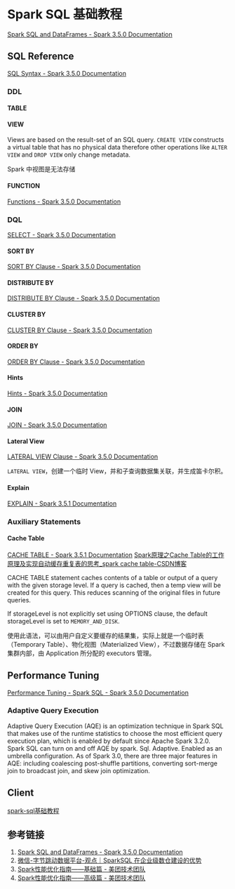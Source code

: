 # Spark SQL 基础教程


[Spark SQL and DataFrames - Spark 3.5.0 Documentation](https://spark.apache.org/docs/latest/sql-programming-guide.html)

## SQL Reference

[SQL Syntax - Spark 3.5.0 Documentation](https://spark.apache.org/docs/latest/sql-ref-syntax.html)


### DDL
#### TABLE

#### VIEW


Views are based on the result-set of an SQL query. `CREATE VIEW` constructs a virtual table that has no physical data therefore other operations like `ALTER VIEW` and `DROP VIEW` only change metadata.

Spark 中视图是无法存储

#### FUNCTION

[Functions - Spark 3.5.0 Documentation](https://spark.apache.org/docs/latest/sql-ref-functions.html)

### DQL

[SELECT - Spark 3.5.0 Documentation](https://spark.apache.org/docs/latest/sql-ref-syntax-qry-select.html)

#### SORT BY

[SORT BY Clause - Spark 3.5.0 Documentation](https://spark.apache.org/docs/latest/sql-ref-syntax-qry-select-sortby.html)

#### DISTRIBUTE BY

[DISTRIBUTE BY Clause - Spark 3.5.0 Documentation](https://spark.apache.org/docs/latest/sql-ref-syntax-qry-select-distribute-by.html)

#### CLUSTER BY

[CLUSTER BY Clause - Spark 3.5.0 Documentation](https://spark.apache.org/docs/latest/sql-ref-syntax-qry-select-clusterby.html)

#### ORDER BY

[ORDER BY Clause - Spark 3.5.0 Documentation](https://spark.apache.org/docs/latest/sql-ref-syntax-qry-select-orderby.html)

#### Hints

[Hints - Spark 3.5.0 Documentation](https://spark.apache.org/docs/latest/sql-ref-syntax-qry-select-hints.html)
#### JOIN

[JOIN - Spark 3.5.0 Documentation](https://spark.apache.org/docs/latest/sql-ref-syntax-qry-select-join.html)

#### Lateral View

[LATERAL VIEW Clause - Spark 3.5.0 Documentation](https://spark.apache.org/docs/latest/sql-ref-syntax-qry-select-lateral-view.html)

`LATERAL VIEW`，创建一个临时 View，并和子查询数据集关联，并生成笛卡尔积。

#### Explain

[EXPLAIN - Spark 3.5.1 Documentation](https://spark.apache.org/docs/latest/sql-ref-syntax-qry-explain.html)

### Auxiliary Statements

#### Cache Table

[CACHE TABLE - Spark 3.5.1 Documentation](https://spark.apache.org/docs/latest/sql-ref-syntax-aux-cache-cache-table.html)
[Spark原理之Cache Table的工作原理及实现自动缓存重复表的思考\_spark cache table-CSDN博客](https://blog.csdn.net/u014445499/article/details/138003052)

CACHE TABLE statement caches contents of a table or output of a query with the given storage level. If a query is cached, then a temp view will be created for this query. This reduces scanning of the original files in future queries.

If storageLevel is not explicitly set using OPTIONS clause, the default storageLevel is set to `MEMORY_AND_DISK`.

使用此语法，可以由用户自定义要缓存的结果集，实际上就是一个临时表（Temporary Table）、物化视图（Materialized View），不过数据存储在 Spark 集群内部，由 Application 所分配的 executors 管理。


## Performance Tuning

[Performance Tuning - Spark SQL - Spark 3.5.0 Documentation](https://spark.apache.org/docs/latest/sql-performance-tuning.html)


### Adaptive Query Execution

Adaptive Query Execution (AQE) is an optimization technique in Spark SQL that makes use of the runtime statistics to choose the most efficient query execution plan, which is enabled by default since Apache Spark 3.2.0. Spark SQL can turn on and off AQE by spark. Sql. Adaptive. Enabled as an umbrella configuration. As of Spark 3.0, there are three major features in AQE: including coalescing post-shuffle partitions, converting sort-merge join to broadcast join, and skew join optimization.

## Client

[spark-sql基础教程](work/component/Big-Data/Apache-Spark/CLI/spark-sql基础教程.md)

## 参考链接
1. [Spark SQL and DataFrames - Spark 3.5.0 Documentation](https://spark.apache.org/docs/latest/sql-programming-guide.html)
2. [微信-字节跳动数据平台-观点｜SparkSQL 在企业级数仓建设的优势](https://mp.weixin.qq.com/s/CLr6KfdzKhtfaT89NHv_8g)
3. [Spark性能优化指南——基础篇 - 美团技术团队](https://tech.meituan.com/2016/04/29/spark-tuning-basic.html)
4. [Spark性能优化指南——高级篇 - 美团技术团队](https://tech.meituan.com/2016/05/12/spark-tuning-pro.html)
